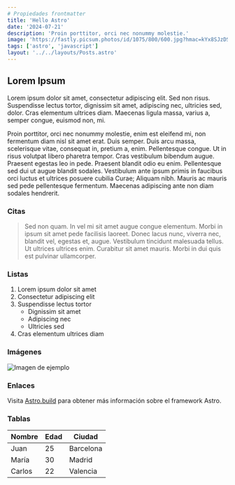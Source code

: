 ```yaml
---
# Propiedades frontmatter
title: 'Hello Astro'
date: '2024-07-21'
description: 'Proin porttitor, orci nec nonummy molestie.'
image: 'https://fastly.picsum.photos/id/1075/800/600.jpg?hmac=kYx8SJzDS2-aeDsguBGms2tWSUWkdtGPgCLNnanSNaM'
tags: ['astro', 'javascript']
layout: '../../layouts/Posts.astro'
---
```


## Lorem Ipsum

Lorem ipsum dolor sit amet, consectetur adipiscing elit. Sed non risus. Suspendisse lectus tortor, dignissim sit amet, adipiscing nec, ultricies sed, dolor. Cras elementum ultrices diam. Maecenas ligula massa, varius a, semper congue, euismod non, mi.

Proin porttitor, orci nec nonummy molestie, enim est eleifend mi, non fermentum diam nisl sit amet erat. Duis semper. Duis arcu massa, scelerisque vitae, consequat in, pretium a, enim. Pellentesque congue. Ut in risus volutpat libero pharetra tempor. Cras vestibulum bibendum augue. Praesent egestas leo in pede. Praesent blandit odio eu enim. Pellentesque sed dui ut augue blandit sodales. Vestibulum ante ipsum primis in faucibus orci luctus et ultrices posuere cubilia Curae; Aliquam nibh. Mauris ac mauris sed pede pellentesque fermentum. Maecenas adipiscing ante non diam sodales hendrerit.

### Citas

> Sed non quam. In vel mi sit amet augue congue elementum. Morbi in ipsum sit amet pede facilisis laoreet. Donec lacus nunc, viverra nec, blandit vel, egestas et, augue. Vestibulum tincidunt malesuada tellus. Ut ultrices ultrices enim. Curabitur sit amet mauris. Morbi in dui quis est pulvinar ullamcorper.

### Listas

1. Lorem ipsum dolor sit amet
2. Consectetur adipiscing elit
3. Suspendisse lectus tortor
   - Dignissim sit amet
   - Adipiscing nec
   - Ultricies sed
4. Cras elementum ultrices diam

### Imágenes

![Imagen de ejemplo](https://via.placeholder.com/300)

### Enlaces

Visita [Astro.build](https://astro.build) para obtener más información sobre el framework Astro.

### Tablas

| Nombre | Edad | Ciudad    |
| ------ | ---- | --------- |
| Juan   | 25   | Barcelona |
| María  | 30   | Madrid    |
| Carlos | 22   | Valencia  |
